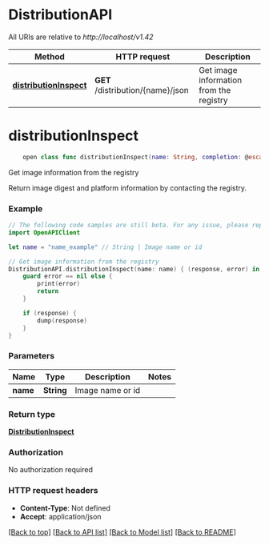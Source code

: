 # DistributionAPI

All URIs are relative to *http://localhost/v1.42*

Method | HTTP request | Description
------------- | ------------- | -------------
[**distributionInspect**](DistributionAPI.md#distributioninspect) | **GET** /distribution/{name}/json | Get image information from the registry


# **distributionInspect**
```swift
    open class func distributionInspect(name: String, completion: @escaping (_ data: DistributionInspect?, _ error: Error?) -> Void)
```

Get image information from the registry

Return image digest and platform information by contacting the registry. 

### Example
```swift
// The following code samples are still beta. For any issue, please report via http://github.com/OpenAPITools/openapi-generator/issues/new
import OpenAPIClient

let name = "name_example" // String | Image name or id

// Get image information from the registry
DistributionAPI.distributionInspect(name: name) { (response, error) in
    guard error == nil else {
        print(error)
        return
    }

    if (response) {
        dump(response)
    }
}
```

### Parameters

Name | Type | Description  | Notes
------------- | ------------- | ------------- | -------------
 **name** | **String** | Image name or id | 

### Return type

[**DistributionInspect**](DistributionInspect.md)

### Authorization

No authorization required

### HTTP request headers

 - **Content-Type**: Not defined
 - **Accept**: application/json

[[Back to top]](#) [[Back to API list]](../README.md#documentation-for-api-endpoints) [[Back to Model list]](../README.md#documentation-for-models) [[Back to README]](../README.md)

